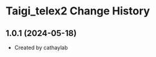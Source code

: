 Taigi_telex2 Change History
====================

1.0.1 (2024-05-18)
----------------
* Created by cathaylab
